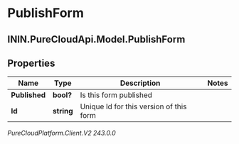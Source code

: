 # PublishForm

## ININ.PureCloudApi.Model.PublishForm

## Properties

|Name | Type | Description | Notes|
|------------ | ------------- | ------------- | -------------|
| **Published** | **bool?** | Is this form published | |
| **Id** | **string** | Unique Id for this version of this form | |



_PureCloudPlatform.Client.V2 243.0.0_

